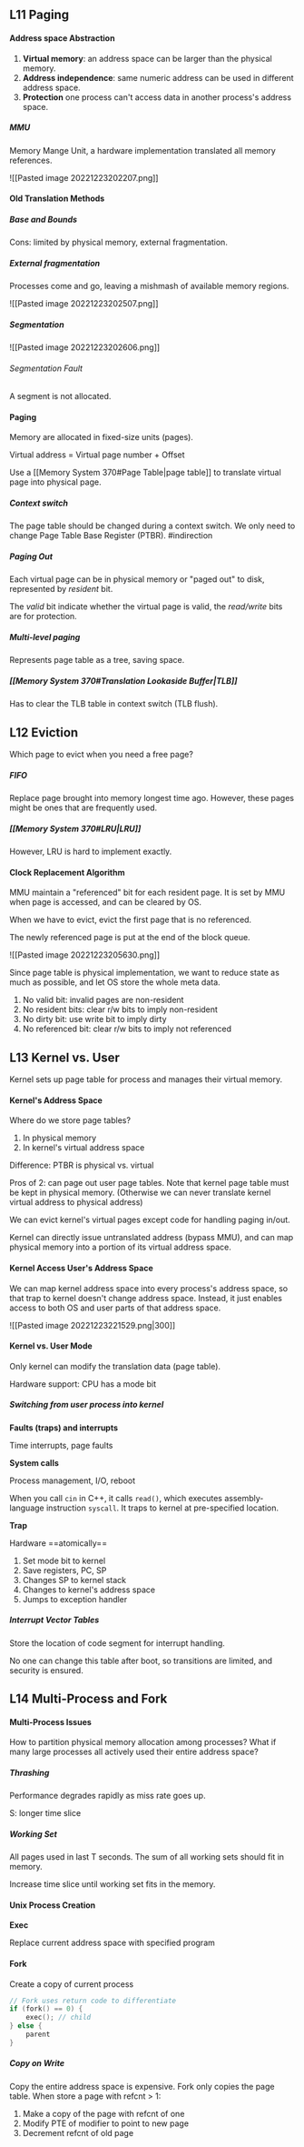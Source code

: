 ## L11 Paging

#### Address space Abstraction

1. **Virtual memory**: an address space can be larger than the physical memory.
2. **Address independence**: same numeric address can be used in different address space.
3. **Protection** one process can't access data in another process's address space.

##### MMU

Memory Mange Unit, a hardware implementation translated all memory references.

![[Pasted image 20221223202207.png]]

#### Old Translation Methods

##### Base and Bounds

Cons: limited by physical memory, external fragmentation.

##### External fragmentation

Processes come and go, leaving a mishmash of available memory regions.

![[Pasted image 20221223202507.png]]

##### Segmentation

![[Pasted image 20221223202606.png]]

###### Segmentation Fault

A segment is not allocated.

#### Paging

Memory are allocated in fixed-size units (pages).

Virtual address = Virtual page number + Offset

Use a [[Memory System 370#Page Table|page table]] to translate virtual page into physical page.

##### Context switch

The page table should be changed during a context switch. We only need to change Page Table Base Register (PTBR). #indirection

##### Paging Out

Each virtual page can be in physical memory or "paged out" to disk, represented by *resident* bit.

The *valid* bit indicate whether the virtual page is valid, the *read/write* bits are for protection.

##### Multi-level paging

Represents page table as a tree, saving space.

##### [[Memory System 370#Translation Lookaside Buffer|TLB]]

Has to clear the TLB table in context switch (TLB flush).



## L12 Eviction

Which page to evict when you need a free page?

##### FIFO

Replace page brought into memory longest time ago. However, these pages might be ones that are frequently used.

##### [[Memory System 370#LRU|LRU]]

However, LRU is hard to implement exactly.

#### Clock Replacement Algorithm

MMU maintain a "referenced" bit for each resident page. It is set by MMU when page is accessed, and can be cleared by OS.

When we have to evict, evict the first page that is no referenced.

The newly referenced page is put at the end of the block queue.

![[Pasted image 20221223205630.png]]

Since page table is physical implementation, we want to reduce state as much as possible, and let OS store the whole meta data.

1. No valid bit: invalid pages are non-resident
2. No resident bits: clear r/w bits to imply non-resident
3. No dirty bit: use write bit to imply dirty
4. No referenced bit: clear r/w bits to imply not referenced



## L13 Kernel vs. User

Kernel sets up page table for process and manages their virtual memory.

#### Kernel's Address Space

Where do we store page tables?

1. In physical memory
2. In kernel's virtual address space

Difference: PTBR is physical vs. virtual

Pros of 2: can page out user page tables. Note that kernel page table must be kept in physical memory. (Otherwise we can never translate kernel virtual address to physical address)

We can evict kernel's virtual pages except code for handling paging in/out.

Kernel can directly issue untranslated address (bypass MMU), and can map physical memory into a portion of its virtual address space.

#### Kernel Access User's Address Space

We can map kernel address space into every process's address space, so that trap to kernel doesn't change address space. Instead, it just enables access to both OS and user parts of that address space.

![[Pasted image 20221223221529.png|300]]

#### Kernel vs. User Mode

Only kernel can modify the translation data (page table).

Hardware support: CPU has a mode bit

##### Switching from user process into kernel

**Faults (traps) and interrupts**

Time interrupts, page faults

**System calls**

Process management, I/O, reboot

When you call `cin` in C++, it calls `read()`, which executes assembly-language instruction `syscall`. It traps to kernel at pre-specified location.

**Trap**

Hardware ==atomically==

1. Set mode bit to kernel
2. Save registers, PC, SP
3. Changes SP to kernel stack
4. Changes to kernel's address space
5. Jumps to exception handler

##### Interrupt Vector Tables

Store the location of code segment for interrupt handling.

No one can change this table after boot, so transitions are limited, and security is ensured.



## L14 Multi-Process and Fork

#### Multi-Process Issues

How to partition physical memory allocation among processes? What if many large processes all actively used their entire address space?

##### Thrashing

Performance degrades rapidly as miss rate goes up.

S: longer time slice

##### Working Set

All pages used in last T seconds. The sum of all working sets should fit in memory.

Increase time slice until working set fits in the memory.

#### Unix Process Creation

**Exec**

Replace current address space with specified program

#### Fork

Create a copy of current process

```c++
// Fork uses return code to differentiate
if (fork() == 0) {
	exec(); // child
} else {
	parent
}
```

##### Copy on Write

Copy the entire address space is expensive. Fork only copies the page table. When store a page with refcnt > 1:

1. Make a copy of the page with refcnt of one
2. Modify PTE of modifier to point to new page
3. Decrement refcnt of old page
